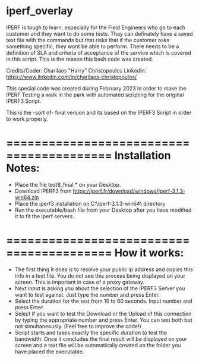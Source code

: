 # iperf_overlay
IPERF is tough to learn, especially for the Field Engineers who go to each customer and they want to do some tests. 
They can definately have a saved text file with the commands but that risks that if the customer asks something specific, they wont be able to perform.
There needs to be a definition of SLA and criteria of acceptance of the service which is covered in this script.
This is the reason this bash code was created.

Credits/Coder: Charilaos "Harry" Christopoulos
LinkedIn: https://www.linkedin.com/in/charilaos-christopoulos/

This special code was created during February 2023 in order to make the IPERF Testing
a walk in the park with automated scripting for the original IPERF3 Script.

This is the -sort of- final version and its based on the IPERF3 Script in order to work properly.

=========================================
Installation Notes:
=========================================
- Place the file test8_final.* on your Desktop.
- Download IPERF3 from https://iperf.fr/download/windows/iperf-3.1.3-win64.zip
- Place the iperf3 installation on C:\iperf-3.1.3-win64\ directory
- Run the executable/bash file from your Desktop after you have modified it to fit the iperf servers.

=========================================
How it works:
=========================================
- The first thing it does is to resolve your public ip address and copies this info in 
a text file. You do not see this process being displayed on your screen. This is important in case of a proxy gateway.
- Next input is asking you about the selection of the IPERF3 Server you want to test against.
Just type the number and press Enter.
- Select the duration for the test from 10 to 60 seconds. Input number and press Enter.
- Select if you want to test the Download or the Upload of this connection by typing the 
appropriate number and press Enter. You can test both but not simultaneously. (Feel free to improve the code!)
- Script starts and takes exactly the specific duration to test the bandwidth. 
Once it concludes the final result will be displayed on your screen and a text file will 
be automatically created on the folder you have placed the executable.
